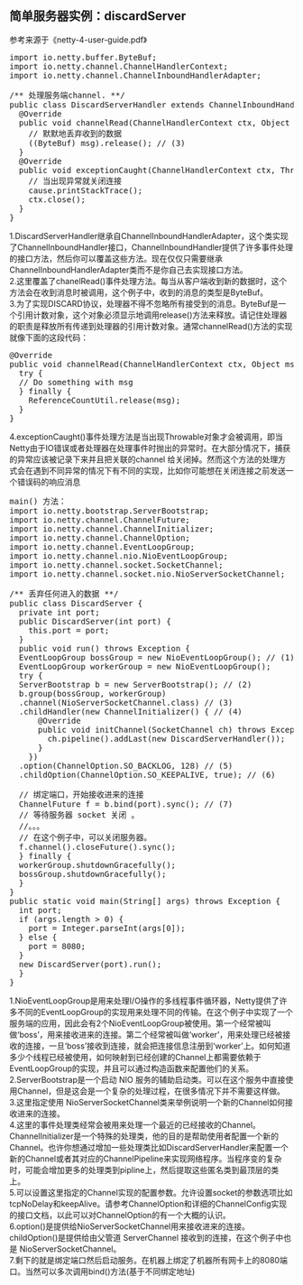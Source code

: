 ## 简单服务器实例：discardServer

参考来源于《netty-4-user-guide.pdf》<br>
<pre>
import io.netty.buffer.ByteBuf;
import io.netty.channel.ChannelHandlerContext;
import io.netty.channel.ChannelInboundHandlerAdapter;

/** 处理服务端channel. **/
public class DiscardServerHandler extends ChannelInboundHandlerAdapter { // (1)
  @Override
  public void channelRead(ChannelHandlerContext ctx, Object msg) { // (2)
    // 默默地丢弃收到的数据
    ((ByteBuf) msg).release(); // (3)
  } 
  @Override
  public void exceptionCaught(ChannelHandlerContext ctx, Throwable cause) { // (4)
    // 当出现异常就关闭连接
    cause.printStackTrace();
    ctx.close();
  }
}
</pre>

1.DiscardServerHandler继承自ChannelInboundHandlerAdapter，这个类实现了ChannelInboundHandler接口，ChannelInboundHandler提供了许多事件处理的接口方法，然后你可以覆盖这些方法。现在仅仅只需要继承 ChannelInboundHandlerAdapter类而不是你自己去实现接口方法。<br>
2.这里覆盖了chanelRead()事件处理方法。每当从客户端收到新的数据时，这个方法会在收到消息时被调用，这个例子中，收到的消息的类型是ByteBuf。<br>
3.为了实现DISCARD协议，处理器不得不忽略所有接受到的消息。ByteBuf是一个引用计数对象，这个对象必须显示地调用release()方法来释放。请记住处理器的职责是释放所有传递到处理器的引用计数对象。通常channelRead()方法的实现就像下面的这段代码：<br>
<pre>
@Override
public void channelRead(ChannelHandlerContext ctx, Object msg) {
  try {
  // Do something with msg
  } finally {
    ReferenceCountUtil.release(msg);
  }
}
</pre>
4.exceptionCaught()事件处理方法是当出现Throwable对象才会被调用，即当Netty由于IO错误或者处理器在处理事件时抛出的异常时。在大部分情况下，捕获的异常应该被记录下来并且把关联的channel 给关闭掉。然而这个方法的处理方式会在遇到不同异常的情况下有不同的实现，比如你可能想在关闭连接之前发送一个错误码的响应消息<br>
<pre>
main() 方法：
import io.netty.bootstrap.ServerBootstrap;
import io.netty.channel.ChannelFuture;
import io.netty.channel.ChannelInitializer;
import io.netty.channel.ChannelOption;
import io.netty.channel.EventLoopGroup;
import io.netty.channel.nio.NioEventLoopGroup;
import io.netty.channel.socket.SocketChannel;
import io.netty.channel.socket.nio.NioServerSocketChannel;

/** 丢弃任何进入的数据 **/
public class DiscardServer {
  private int port;
  public DiscardServer(int port) {
    this.port = port;
  }
  public void run() throws Exception {
  EventLoopGroup bossGroup = new NioEventLoopGroup(); // (1)
  EventLoopGroup workerGroup = new NioEventLoopGroup();
  try {
  ServerBootstrap b = new ServerBootstrap(); // (2)
  b.group(bossGroup, workerGroup)
  .channel(NioServerSocketChannel.class) // (3)
  .childHandler(new ChannelInitializer<SocketChannel>() { // (4)
      @Override
      public void initChannel(SocketChannel ch) throws Exception {
        ch.pipeline().addLast(new DiscardServerHandler());
      }
    })
  .option(ChannelOption.SO_BACKLOG, 128) // (5)
  .childOption(ChannelOption.SO_KEEPALIVE, true); // (6)

  // 绑定端口，开始接收进来的连接
  ChannelFuture f = b.bind(port).sync(); // (7)
  // 等待服务器 socket 关闭 。
  //。。。
  // 在这个例子中，可以关闭服务器。
  f.channel().closeFuture().sync();
  } finally {
  workerGroup.shutdownGracefully();
  bossGroup.shutdownGracefully();
  }
} 
public static void main(String[] args) throws Exception {
  int port;
  if (args.length > 0) {
    port = Integer.parseInt(args[0]);
  } else {
    port = 8080;
  } 
  new DiscardServer(port).run();
  }
}
</pre>
1.NioEventLoopGroup是用来处理I/O操作的多线程事件循环器，Netty提供了许多不同的EventLoopGroup的实现用来处理不同的传输。在这个例子中实现了一个服务端的应用，因此会有2个NioEventLoopGroup被使用。第一个经常被叫做‘boss’，用来接收进来的连接。第二个经常被叫做‘worker’，用来处理已经被接收的连接，一旦‘boss’接收到连接，就会把连接信息注册到‘worker’上。如何知道多少个线程已经被使用，如何映射到已经创建的Channel上都需要依赖于EventLoopGroup的实现，并且可以通过构造函数来配置他们的关系。<br>
2.ServerBootstrap是一个启动 NIO 服务的辅助启动类。可以在这个服务中直接使用Channel，但是这会是一个复杂的处理过程，在很多情况下并不需要这样做。
3.这里指定使用 NioServerSocketChannel类来举例说明一个新的Channel如何接收进来的连接。<br>
4.这里的事件处理类经常会被用来处理一个最近的已经接收的Channel。ChannelInitializer是一个特殊的处理类，他的目的是帮助使用者配置一个新的Channel。也许你想通过增加一些处理类比如DiscardServerHandler来配置一个新的Channel或者其对应的ChannelPipeline来实现网络程序。当程序变的复杂时，可能会增加更多的处理类到pipline上，然后提取这些匿名类到最顶层的类上。<br>
5.可以设置这里指定的Channel实现的配置参数。允许设置socket的参数选项比如tcpNoDelay和keepAlive。请参考ChannelOption和详细的ChannelConfig实现的接口文档，以此可以对ChannelOption的有一个大概的认识。<br>
6.option()是提供给NioServerSocketChannel用来接收进来的连接。childOption()是提供给由父管道 ServerChannel 接收到的连接，在这个例子中也是 NioServerSocketChannel。<br>
7.剩下的就是绑定端口然后启动服务。在机器上绑定了机器所有网卡上的8080端口。当然可以多次调用bind()方法(基于不同绑定地址)<br>
